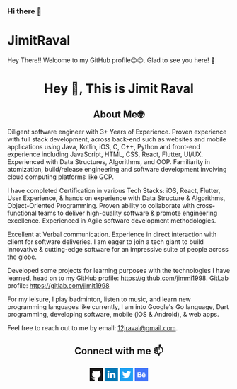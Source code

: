 ### Hi there 👋

<!--
**jimmi1998/jimmi1998** is a ✨ _special_ ✨ repository because its `README.md` (this file) appears on your GitHub profile.

Here are some ideas to get you started:

- 🔭 I’m currently working on ...
- 🌱 I’m currently learning ...
- 👯 I’m looking to collaborate on ...
- 🤔 I’m looking for help with ...
- 💬 Ask me about ...
- 📫 How to reach me: ...
- 😄 Pronouns: ...
- ⚡ Fun fact: ...
-->

# JimitRaval
Hey There!! Welcome to my GitHub profile😊😊. Glad to see you here! 🤩

<h1 align='center'>Hey 👋, This is Jimit Raval</h1>
<h2 align='center'>About Me🤓</h2>
<p>Diligent software engineer with 3+ Years of Experience. Proven experience with full stack development, across back-end such as websites and mobile applications using Java, Kotlin, iOS, C, C++, Python and front-end experience including JavaScript, HTML, CSS, React, Flutter, UI/UX. Experienced with Data Structures, Algorithms, and OOP. Familiarity in atomization, build/release engineering and software development involving cloud computing platforms like GCP. 

I have completed Certification in various Tech Stacks: iOS, React, Flutter, User Experience, & hands on experience with Data Structure & Algorithms, Object-Oriented Programming. Proven ability to collaborate with cross-functional teams to deliver high-quality software & promote engineering excellence. Experienced in Agile software development methodologies. 

Excellent at Verbal communication. Experience in direct interaction with client for software deliveries. I am eager to join a tech giant to build innovative & cutting-edge software for an impressive suite of people across the globe. 

Developed some projects for learning purposes with the technologies I have learned, head on to my GitHub profile: https://github.com/jimmi1998.
GitLab profile: https://gitlab.com/jimit1998

For my leisure, I play badminton, listen to music, and learn new programming languages like currently, I am into Google's Go language, Dart programming, developing software, mobile (iOS & Android), & web apps.  

Feel free to reach out to me by email: 12jraval@gmail.com.</p><h2 align='center'>Connect with me  📫 </h2>
<p align = 'center'> 
 <a href = "https://github.com/jimmi1998" target="_blank"> <img src=https://github.com/edent/SuperTinyIcons/blob/master/images/svg/github.svg height='30' weight='30'/></a>
<a href = "https://www.linkedin.com/in/jimit-raval/" target="_blank"> <img src=https://github.com/edent/SuperTinyIcons/blob/master/images/svg/linkedin.svg height='30' weight='30'/></a> 
<a href = "https://twitter.com/jimmiraval" target="_blank"> <img src=https://github.com/edent/SuperTinyIcons/blob/master/images/svg/twitter.svg height='30' weight='30'/></a>
<a href = "https://www.behance.net/jimitraval" target="_blank"> <img src=https://github.com/edent/SuperTinyIcons/blob/master/images/svg/behance.svg height='30' weight='30'/></a></p>

